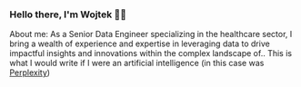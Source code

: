 ### Hello there, I'm Wojtek 👋🙂 

<!--
**leszczyw/leszczyw** is a ✨ _special_ ✨ repository because its `README.md` (this file) appears on your GitHub profile.

Here are some ideas to get you started:

- 🔭 I’m currently working on ...
- 🌱 I’m currently learning ...
- 👯 I’m looking to collaborate on ...
- 🤔 I’m looking for help with ...
- 💬 Ask me about ...
- 📫 How to reach me: ...
- 😄 Pronouns: ...
- ⚡ Fun fact: ...
-->

About me:
As a Senior Data Engineer specializing in the healthcare sector, I bring a wealth of experience and expertise in leveraging data to drive impactful insights and innovations within the complex landscape of.. This is what I would write if I were an artificial intelligence (in this case was [Perplexity](https://www.perplexity.ai/search/Prepare-a-summary-UQfP9dVjR0e3yfcTXvEnOQ#1))
